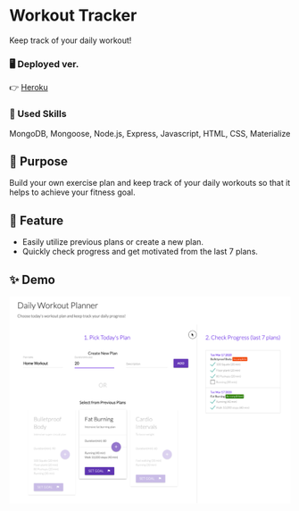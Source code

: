 # Workout Tracker

Keep track of your daily workout!

### 🖥 Deployed ver.

👉 [Heroku](https://workout-tracker-emily.herokuapp.com/)

### 💎 Used Skills

MongoDB, Mongoose, Node.js, Express, Javascript, HTML, CSS, Materialize

## 🎯 Purpose

Build your own exercise plan and keep track of your daily workouts so that it helps to achieve your fitness goal.

## 🔑 Feature

- Easily utilize previous plans or create a new plan.
- Quickly check progress and get motivated from the last 7 plans.

## ✨ Demo

![screenshot](/demo.gif)
